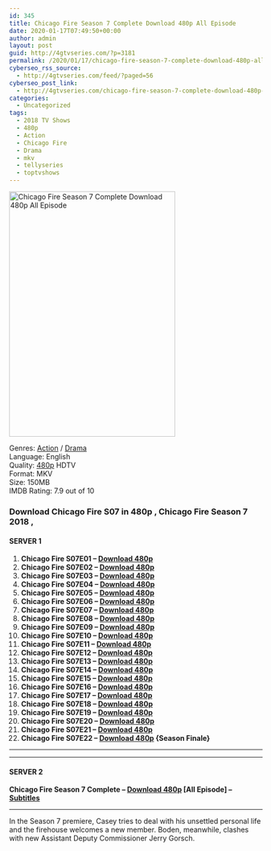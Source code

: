 ```yaml
---
id: 345
title: Chicago Fire Season 7 Complete Download 480p All Episode
date: 2020-01-17T07:49:50+00:00
author: admin
layout: post
guid: http://4gtvseries.com/?p=3181
permalink: /2020/01/17/chicago-fire-season-7-complete-download-480p-all-episode-2/
cyberseo_rss_source:
  - http://4gtvseries.com/feed/?paged=56
cyberseo_post_link:
  - http://4gtvseries.com/chicago-fire-season-7-complete-download-480p-all-episode/
categories:
  - Uncategorized
tags:
  - 2018 TV Shows
  - 480p
  - Action
  - Chicago Fire
  - Drama
  - mkv
  - tellyseries
  - toptvshows
---
```

<img loading="lazy" class="aligncenter" src="https://4.bp.blogspot.com/-UKyoRI35nfk/XiFmoegTitI/AAAAAAAAA5g/KOuMQsGk2g0KNlXpl3jSFAnTcLqME2kkACK4BGAYYCw/s1600/Chicago%2BFire%2BSeason%2B7.jpg" alt="Chicago Fire Season 7 Complete Download 480p All Episode" width="330" height="488" />

Genres: <a href="http://4gtvseries.com/tag/action/" data-wpel-link="internal">Action</a> /&nbsp;<a href="http://4gtvseries.com/tag/drama/" data-wpel-link="internal">Drama</a>  
Language: English  
Quality:&nbsp;<a href="http://4gtvseries.com/tag/480p/" data-wpel-link="internal">480p</a> HDTV  
Format: MKV  
Size: 150MB  
IMDB Rating: 7.9 out of 10

### **Download Chicago Fire S07 in 480p , Chicago Fire Season 7 2018 ,&nbsp;**

#### <span><strong>SERVER 1</strong></span>

  1. **Chicago Fire S07E01 – <a href="http://slink.dl480p.xyz/33YU8" data-wpel-link="external" target="_blank" rel="nofollow external noopener noreferrer" class="wpel-icon-left"><i class="wpel-icon fa fa-download" aria-hidden="true"></i>Download 480p</a>**
  2. **Chicago Fire S07E02 – <a href="http://slink.dl480p.xyz/FpqnPb" data-wpel-link="external" target="_blank" rel="nofollow external noopener noreferrer" class="wpel-icon-left"><i class="wpel-icon fa fa-download" aria-hidden="true"></i>Download 480p</a>**
  3. **Chicago Fire S07E03 – <a href="http://slink.dl480p.xyz/TIPjfGa" data-wpel-link="external" target="_blank" rel="nofollow external noopener noreferrer" class="wpel-icon-left"><i class="wpel-icon fa fa-download" aria-hidden="true"></i>Download 480p</a>**
  4. **Chicago Fire S07E04 – <a href="http://slink.dl480p.xyz/lIAusir9" data-wpel-link="external" target="_blank" rel="nofollow external noopener noreferrer" class="wpel-icon-left"><i class="wpel-icon fa fa-download" aria-hidden="true"></i>Download 480p</a>**
  5. **Chicago Fire S07E05 – <a href="http://slink.dl480p.xyz/NecbAc" data-wpel-link="external" target="_blank" rel="nofollow external noopener noreferrer" class="wpel-icon-left"><i class="wpel-icon fa fa-download" aria-hidden="true"></i>Download 480p</a>**
  6. **Chicago Fire S07E06 – <a href="http://slink.dl480p.xyz/NVlWB0" data-wpel-link="external" target="_blank" rel="nofollow external noopener noreferrer" class="wpel-icon-left"><i class="wpel-icon fa fa-download" aria-hidden="true"></i>Download 480p</a>**
  7. **Chicago Fire S07E07 – <a href="http://slink.dl480p.xyz/kNxod" data-wpel-link="external" target="_blank" rel="nofollow external noopener noreferrer" class="wpel-icon-left"><i class="wpel-icon fa fa-download" aria-hidden="true"></i>Download 480p</a>**
  8. **Chicago Fire S07E08 – <a href="http://slink.dl480p.xyz/r5vdo" data-wpel-link="external" target="_blank" rel="nofollow external noopener noreferrer" class="wpel-icon-left"><i class="wpel-icon fa fa-download" aria-hidden="true"></i>Download 480p</a>**
  9. **Chicago Fire S07E09 – <a href="http://slink.dl480p.xyz/x6p5PSY" data-wpel-link="external" target="_blank" rel="nofollow external noopener noreferrer" class="wpel-icon-left"><i class="wpel-icon fa fa-download" aria-hidden="true"></i>Download 480p</a>**
 10. **Chicago Fire S07E10 – <a href="http://slink.dl480p.xyz/9ZSt" data-wpel-link="external" target="_blank" rel="nofollow external noopener noreferrer" class="wpel-icon-left"><i class="wpel-icon fa fa-download" aria-hidden="true"></i>Download 480p</a>**
 11. **Chicago Fire S07E11 – <a href="http://slink.dl480p.xyz/1X4XRF" data-wpel-link="external" target="_blank" rel="nofollow external noopener noreferrer" class="wpel-icon-left"><i class="wpel-icon fa fa-download" aria-hidden="true"></i>Download 480p</a>**
 12. **Chicago Fire S07E12 – <a href="http://slink.dl480p.xyz/p4WiIbp" data-wpel-link="external" target="_blank" rel="nofollow external noopener noreferrer" class="wpel-icon-left"><i class="wpel-icon fa fa-download" aria-hidden="true"></i>Download 480p</a>**
 13. **Chicago Fire S07E13 – <a href="http://slink.dl480p.xyz/2dRYEgb" data-wpel-link="external" target="_blank" rel="nofollow external noopener noreferrer" class="wpel-icon-left"><i class="wpel-icon fa fa-download" aria-hidden="true"></i>Download 480p</a>**
 14. **Chicago Fire S07E14 – <a href="http://slink.dl480p.xyz/E5WmT5" data-wpel-link="external" target="_blank" rel="nofollow external noopener noreferrer" class="wpel-icon-left"><i class="wpel-icon fa fa-download" aria-hidden="true"></i>Download 480p</a>**
 15. **Chicago Fire S07E15 – <a href="http://slink.dl480p.xyz/hBswqWd" data-wpel-link="external" target="_blank" rel="nofollow external noopener noreferrer" class="wpel-icon-left"><i class="wpel-icon fa fa-download" aria-hidden="true"></i>Download 480p</a>**
 16. **Chicago Fire S07E16 – <a href="http://slink.dl480p.xyz/v9YU" data-wpel-link="external" target="_blank" rel="nofollow external noopener noreferrer" class="wpel-icon-left"><i class="wpel-icon fa fa-download" aria-hidden="true"></i>Download 480p</a>**
 17. **Chicago Fire S07E17 – <a href="http://slink.dl480p.xyz/kl17" data-wpel-link="external" target="_blank" rel="nofollow external noopener noreferrer" class="wpel-icon-left"><i class="wpel-icon fa fa-download" aria-hidden="true"></i>Download 480p</a>**
 18. **Chicago Fire S07E18 – <a href="http://slink.dl480p.xyz/UhNHgaa" data-wpel-link="external" target="_blank" rel="nofollow external noopener noreferrer" class="wpel-icon-left"><i class="wpel-icon fa fa-download" aria-hidden="true"></i>Download 480p</a>**
 19. **Chicago Fire S07E19 – <a href="http://slink.dl480p.xyz/gl6i" data-wpel-link="external" target="_blank" rel="nofollow external noopener noreferrer" class="wpel-icon-left"><i class="wpel-icon fa fa-download" aria-hidden="true"></i>Download 480p</a>**
 20. **Chicago Fire S07E20 – <a href="http://slink.dl480p.xyz/tprLl" data-wpel-link="external" target="_blank" rel="nofollow external noopener noreferrer" class="wpel-icon-left"><i class="wpel-icon fa fa-download" aria-hidden="true"></i>Download 480p</a>**
 21. **Chicago Fire S07E21 – <a href="http://slink.dl480p.xyz/V8df5" data-wpel-link="external" target="_blank" rel="nofollow external noopener noreferrer" class="wpel-icon-left"><i class="wpel-icon fa fa-download" aria-hidden="true"></i>Download 480p</a>**
 22. **Chicago Fire S07E22 – <a href="http://slink.dl480p.xyz/EftVFVev" data-wpel-link="external" target="_blank" rel="nofollow external noopener noreferrer" class="wpel-icon-left"><i class="wpel-icon fa fa-download" aria-hidden="true"></i>Download 480p</a> {Season Finale}**

* * *

* * *

#### <span><strong>SERVER 2</strong></span>

**Chicago Fire Season 7 Complete – <a href="http://dl480p.xyz/3418/" data-wpel-link="external" target="_blank" rel="nofollow external noopener noreferrer" class="wpel-icon-left"><i class="wpel-icon fa fa-download" aria-hidden="true"></i>Download 480p</a> [All Episode] – <a href="https://subscene.com/subtitles/chicago-fire-seventh-season" data-wpel-link="external" target="_blank" rel="nofollow external noopener noreferrer" class="wpel-icon-left"><i class="wpel-icon fa fa-download" aria-hidden="true"></i>Subtitles</a>**

* * *

In the Season 7 premiere, Casey tries to deal with his unsettled personal life and the firehouse welcomes a new member. Boden, meanwhile, clashes with new Assistant Deputy Commissioner Jerry Gorsch.

<div align="center">
</div>
